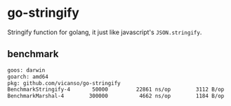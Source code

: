# go-stringify

Stringify function for golang, it just like javascript's `JSON.stringify`.


## benchmark

```bash
goos: darwin
goarch: amd64
pkg: github.com/vicanso/go-stringify
BenchmarkStringify-4   	   50000	     22861 ns/op	    3112 B/op	     140 allocs/op
BenchmarkMarshal-4     	  300000	      4662 ns/op	    1184 B/op	      16 allocs/op
```
